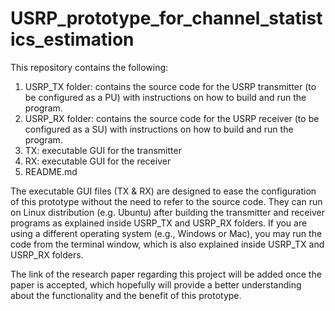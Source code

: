 # USRP_prototype_for_channel_statistics_estimation

This repository contains the following:

1) USRP_TX folder: contains the source code for the USRP transmitter (to be configured as a PU) with instructions on how to build and run the program.
2) USRP_RX folder: contains the source code for the USRP receiver (to be configured as a SU) with instructions on how to build and run the program.
3) TX: executable GUI for the transmitter
4) RX: executable GUI for the receiver
5) README.md

The executable GUI files (TX & RX) are designed to ease the configuration of this prototype without the need to refer to the source code. They can run on Linux distribution (e.g. Ubuntu) after building the transmitter and receiver programs as explained inside USRP_TX and USRP_RX folders. If you are using a different operating system (e.g., Windows or Mac), you may run the code from the terminal window, which is also explained inside USRP_TX and USRP_RX folders.

The link of the research paper regarding this project will be added once the paper is accepted, which hopefully will provide a better understanding about the functionality and the benefit of this prototype.

